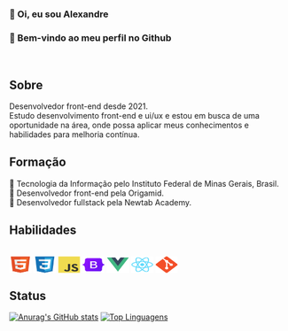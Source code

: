 ### 👋 Oi, eu sou Alexandre

### 🎉 Bem-vindo ao meu perfil no Github

<br>

## Sobre

<p>
    Desenvolvedor front-end desde 2021.<br>
    Estudo desenvolvimento front-end e ui/ux e estou em busca de uma oportunidade na área, onde possa aplicar meus conhecimentos e habilidades para melhoria contínua.</p>

## Formação

<p>
 📕 Tecnologia da Informação pelo Instituto Federal de Minas Gerais, Brasil.<br>
 📕 Desenvolvedor front-end pela Origamid.<br>
 📕 Desenvolvedor fullstack pela Newtab Academy.  
</p>

## Habilidades

<div>
  <br>
  <img align="center" alt="Rafa-HTML" height="30" width="40" src="https://raw.githubusercontent.com/devicons/devicon/master/icons/html5/html5-original.svg" style="max-width:100%;">
  <img align="center" alt="Rafa-CSS" height="30" width="40" src="https://raw.githubusercontent.com/devicons/devicon/master/icons/css3/css3-original.svg" style="max-width:100%;">
  <img align="center" alt="Rafa-Js" height="30" width="40" src="https://raw.githubusercontent.com/devicons/devicon/master/icons/javascript/javascript-original.svg" style="max-width:100%;">
  <img align="center" alt="Rafa-React" height="30" width="40" src="https://raw.githubusercontent.com/devicons/devicon/master/icons/bootstrap/bootstrap-original.svg" style="max-width:100%;">
  <img align="center" alt="Rafa-CSS" height="30" width="40" src="https://raw.githubusercontent.com/devicons/devicon/master/icons/vuejs/vuejs-original.svg" style="max-width:100%;">
  <img align="center" alt="Rafa-CSS" height="30" width="40" src="https://raw.githubusercontent.com/devicons/devicon/master/icons/react/react-original.svg" style="max-width:100%;">
  <img align="center" alt="Rafa-Csharp" height="30" width="40" src="https://raw.githubusercontent.com/devicons/devicon/master/icons/git/git-original.svg" style="max-width:100%;">
</div>

## Status

[![Anurag's GitHub stats](https://github-readme-stats.vercel.app/api?username=alexandrejuniorc&show_icons=true&theme=algolia)](https://github.com/alexandrejuniorc/github-readme-stats)
[![Top Linguagens](https://github-readme-stats.vercel.app/api/top-langs/?username=alexandrejuniorc&layout=compact&langs_count=7&theme=algolia)](https://github.com/alexandrejuniorc/github-readme-stats)
